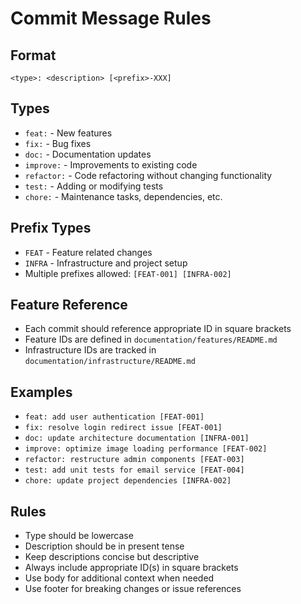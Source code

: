 # Commit Message Rules

## Format
```
<type>: <description> [<prefix>-XXX]
```

## Types
- `feat:` - New features
- `fix:` - Bug fixes
- `doc:` - Documentation updates
- `improve:` - Improvements to existing code
- `refactor:` - Code refactoring without changing functionality
- `test:` - Adding or modifying tests
- `chore:` - Maintenance tasks, dependencies, etc.

## Prefix Types
- `FEAT` - Feature related changes
- `INFRA` - Infrastructure and project setup
- Multiple prefixes allowed: `[FEAT-001] [INFRA-002]`

## Feature Reference
- Each commit should reference appropriate ID in square brackets
- Feature IDs are defined in `documentation/features/README.md`
- Infrastructure IDs are tracked in `documentation/infrastructure/README.md`

## Examples
- `feat: add user authentication [FEAT-001]`
- `fix: resolve login redirect issue [FEAT-001]`
- `doc: update architecture documentation [INFRA-001]`
- `improve: optimize image loading performance [FEAT-002]`
- `refactor: restructure admin components [FEAT-003]`
- `test: add unit tests for email service [FEAT-004]`
- `chore: update project dependencies [INFRA-002]`

## Rules
- Type should be lowercase
- Description should be in present tense
- Keep descriptions concise but descriptive
- Always include appropriate ID(s) in square brackets
- Use body for additional context when needed
- Use footer for breaking changes or issue references 